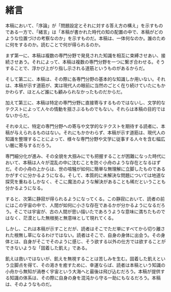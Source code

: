 # 緒言

本稿において、「序論」が「問題設定とそれに対する答え方の構え」を示すものである一方で、「緒言」は「本稿が書かれた時代の知の配置の中で、本稿がどのような位置づけの考察なのか」を示すものだ。本稿は、一体何なのか。誰のために何をするのか。読むことで何が得られるのか。

まず第一に、本稿は複数の専門分野で発見された知識を相互に束縛させあい、接続させあう。それによって、本稿は複数の専門分野を一つに繋ぎ合わせる。そうすることで、浮かび上がり指し示される道筋というものがあるからだ。

そして第二に、本稿は、その際に各専門分野の基本的な知識しか用いない。それは、本稿が示す道筋が、実は現代人の眼前に当然のごとく在り続けていたにもかかわらず、ほとんど誰にも顧みられなかったものだからだ。

加えて第三に、本稿は特定の専門分野に直接寄与するものではないし、文学的なテクストによって人々の情動を揺さぶるものでもない。それらは本稿の目的ではないからだ。

それゆえに、特定の専門分野への寄与や文学的なテクストを期待する読者に、本稿が与えられるものはない。それにもかかわらず、本稿が示す道筋は、現代人の知識を整理することによって、様々な専門分野や文学に従事する人々を含む幅広い層に寄与するだろう。

専門細分化が進み、その全貌を大掴みにでも把握することが困難になった時代において、本稿は人々が混乱の中に沈むことを防ぐ小舟のような存在となるはずだ。その小舟の上からは、世の喧騒が如何に簡単な無理解に立脚したものであるかがすぐに分かるようになる。そして、本質的に未解決な問題については地道な探究を重ねるしかなく、そこに魔法のような解決があることも稀だということも分かるようになる。

すると、次第に静寂が得られるようになってくる。この静寂において、読者の前にはこの宇宙の中で、人間が如何に小さな存在であるかが分かるようになるだろう。そこでは宇宙が、古の人間が思い描いたであろうような意味に満ちたものではなく、茫漠とした無根拠と無意味として現れてくる。

しかし、これは本稿が示すことだが、読者はそこでただ単にすべてから切り離された根無し草になるわけではない。読者はそこで、自身の身体に出会う。その身体とは、自身がそこでそのように感じ、そう欲する以外の仕方では欲することができないような「固着した飢え」である。

飢えは救いではないが、飢えを無視することは苦しみを生む。固着した飢えという立脚点を得て、その渇きを癒すために、幸運ならば、読者は本稿という知識の小舟から無知が渦巻く宇宙という大海へと最後は飛び込むだろう。本稿が提供する知識の体系は、その際に自身の身を混沌から守る一助にもなるだろう。本稿は、そのようなものだ。
